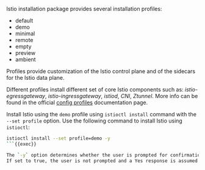 Istio installation package provides several installation profiles:
- default
- demo
- minimal
- remote
- empty
- preview 
- ambient

Profiles provide customization of the Istio control plane and of the sidecars for the Istio data plane. 


Different profiles install different set of core Istio components such as: *istio-egressgateway*, *istio-ingressgateway*,
*istiod*, *CNI*, *Ztunnel*. 
More info can be found in the 
official [config profiles](https://istio.io/latest/docs/setup/additional-setup/config-profiles/) 
documentation page.


Install Istio using the `demo` profile using `istioctl install` command with the `--set profile` option. 
Use the following command to install Istio using `istioctl`:  

```bash
istioctl install --set profile=demo -y
```{{exec}}

The `-y` option determines whether the user is prompted for confirmation. 
If set to true, the user is not prompted and a Yes response is assumed in all cases.